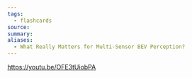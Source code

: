 ```yaml
---
tags:
  - flashcards
source: 
summary: 
aliases:
  - What Really Matters for Multi-Sensor BEV Perception?
---
```

https://youtu.be/OFE3tUiobPA
